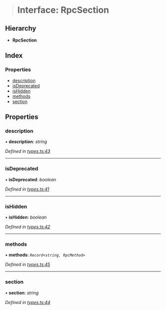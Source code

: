 > # Interface: RpcSection

## Hierarchy

* **RpcSection**

## Index

### Properties

* [description](_types_.rpcsection.md#description)
* [isDeprecated](_types_.rpcsection.md#isdeprecated)
* [isHidden](_types_.rpcsection.md#ishidden)
* [methods](_types_.rpcsection.md#methods)
* [section](_types_.rpcsection.md#section)

## Properties

###  description

• **description**: *string*

*Defined in [types.ts:43](https://github.com/polkadot-js/api/blob/c7c76f6/packages/type-jsonrpc/src/types.ts#L43)*

___

###  isDeprecated

• **isDeprecated**: *boolean*

*Defined in [types.ts:41](https://github.com/polkadot-js/api/blob/c7c76f6/packages/type-jsonrpc/src/types.ts#L41)*

___

###  isHidden

• **isHidden**: *boolean*

*Defined in [types.ts:42](https://github.com/polkadot-js/api/blob/c7c76f6/packages/type-jsonrpc/src/types.ts#L42)*

___

###  methods

• **methods**: *`Record<string, RpcMethod>`*

*Defined in [types.ts:45](https://github.com/polkadot-js/api/blob/c7c76f6/packages/type-jsonrpc/src/types.ts#L45)*

___

###  section

• **section**: *string*

*Defined in [types.ts:44](https://github.com/polkadot-js/api/blob/c7c76f6/packages/type-jsonrpc/src/types.ts#L44)*